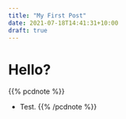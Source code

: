 ```yaml
---
title: "My First Post"
date: 2021-07-18T14:41:31+10:00
draft: true
---
```


# Hello?
{{% pcdnote %}}
- Test.
{{% /pcdnote %}}